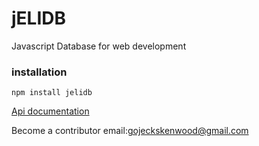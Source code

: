 # jELIDB
Javascript Database for web development

### installation
```
npm install jelidb
```

[Api documentation ](https://gojecks.github.io/jdb)

Become a contributor
email:[gojeckskenwood@gmail.com](gojeckskenwood@gmail.com)
